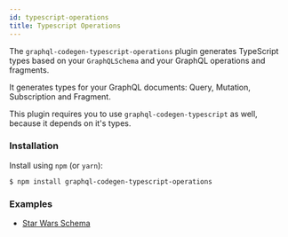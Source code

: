 ```yaml
---
id: typescript-operations
title: Typescript Operations
---
```


The `graphql-codegen-typescript-operations` plugin generates TypeScript types based on your `GraphQLSchema` and your GraphQL operations and fragments.

It generates types for your GraphQL documents: Query, Mutation, Subscription and Fragment.

This plugin requires you to use `graphql-codegen-typescript` as well, because it depends on it's types.

### Installation

Install using `npm` (or `yarn`):

    $ npm install graphql-codegen-typescript-operations

### Examples

- [Star Wars Schema](https://github.com/dotansimha/graphql-code-generator/blob/master/dev-test/star-wars/types.d.ts#L27)
